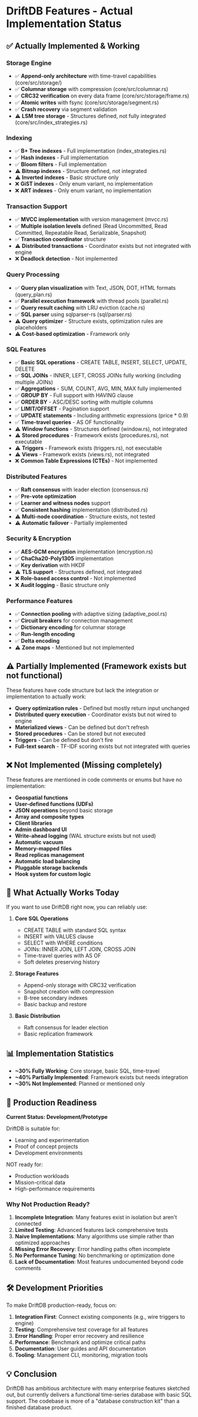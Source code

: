 # DriftDB Features - Actual Implementation Status

## ✅ Actually Implemented & Working

### Storage Engine
- ✅ **Append-only architecture** with time-travel capabilities (core/src/storage/)
- ✅ **Columnar storage** with compression (core/src/columnar.rs)
- ✅ **CRC32 verification** on every data frame (core/src/storage/frame.rs)
- ✅ **Atomic writes** with fsync (core/src/storage/segment.rs)
- ✅ **Crash recovery** via segment validation
- ⚠️ **LSM tree storage** - Structures defined, not fully integrated (core/src/index_strategies.rs)

### Indexing
- ✅ **B+ Tree indexes** - Full implementation (index_strategies.rs)
- ✅ **Hash indexes** - Full implementation
- ✅ **Bloom filters** - Full implementation
- ⚠️ **Bitmap indexes** - Structure defined, not integrated
- ⚠️ **Inverted indexes** - Basic structure only
- ❌ **GiST indexes** - Only enum variant, no implementation
- ❌ **ART indexes** - Only enum variant, no implementation

### Transaction Support
- ✅ **MVCC implementation** with version management (mvcc.rs)
- ✅ **Multiple isolation levels** defined (Read Uncommitted, Read Committed, Repeatable Read, Serializable, Snapshot)
- ✅ **Transaction coordinator** structure
- ⚠️ **Distributed transactions** - Coordinator exists but not integrated with engine
- ❌ **Deadlock detection** - Not implemented

### Query Processing
- ✅ **Query plan visualization** with Text, JSON, DOT, HTML formats (query_plan.rs)
- ✅ **Parallel execution framework** with thread pools (parallel.rs)
- ✅ **Query result caching** with LRU eviction (cache.rs)
- ✅ **SQL parser** using sqlparser-rs (sql/parser.rs)
- ⚠️ **Query optimizer** - Structure exists, optimization rules are placeholders
- ⚠️ **Cost-based optimization** - Framework only

### SQL Features
- ✅ **Basic SQL operations** - CREATE TABLE, INSERT, SELECT, UPDATE, DELETE
- ✅ **SQL JOINs** - INNER, LEFT, CROSS JOINs fully working (including multiple JOINs)
- ✅ **Aggregations** - SUM, COUNT, AVG, MIN, MAX fully implemented
- ✅ **GROUP BY** - Full support with HAVING clause
- ✅ **ORDER BY** - ASC/DESC sorting with multiple columns
- ✅ **LIMIT/OFFSET** - Pagination support
- ✅ **UPDATE statements** - Including arithmetic expressions (price * 0.9)
- ✅ **Time-travel queries** - AS OF functionality
- ⚠️ **Window functions** - Structures defined (window.rs), not integrated
- ⚠️ **Stored procedures** - Framework exists (procedures.rs), not executable
- ⚠️ **Triggers** - Framework exists (triggers.rs), not executable
- ⚠️ **Views** - Framework exists (views.rs), not integrated
- ❌ **Common Table Expressions (CTEs)** - Not implemented

### Distributed Features
- ✅ **Raft consensus** with leader election (consensus.rs)
- ✅ **Pre-vote optimization**
- ✅ **Learner and witness nodes** support
- ✅ **Consistent hashing** implementation (distributed.rs)
- ⚠️ **Multi-node coordination** - Structure exists, not tested
- ⚠️ **Automatic failover** - Partially implemented

### Security & Encryption
- ✅ **AES-GCM encryption** implementation (encryption.rs)
- ✅ **ChaCha20-Poly1305** implementation
- ✅ **Key derivation** with HKDF
- ⚠️ **TLS support** - Structures defined, not integrated
- ❌ **Role-based access control** - Not implemented
- ❌ **Audit logging** - Basic structure only

### Performance Features
- ✅ **Connection pooling** with adaptive sizing (adaptive_pool.rs)
- ✅ **Circuit breakers** for connection management
- ✅ **Dictionary encoding** for columnar storage
- ✅ **Run-length encoding**
- ✅ **Delta encoding**
- ⚠️ **Zone maps** - Mentioned but not implemented

## ⚠️ Partially Implemented (Framework exists but not functional)

These features have code structure but lack the integration or implementation to actually work:

- **Query optimization rules** - Defined but mostly return input unchanged
- **Distributed query execution** - Coordinator exists but not wired to engine
- **Materialized views** - Can be defined but don't refresh
- **Stored procedures** - Can be stored but not executed
- **Triggers** - Can be defined but don't fire
- **Full-text search** - TF-IDF scoring exists but not integrated with queries

## ❌ Not Implemented (Missing completely)

These features are mentioned in code comments or enums but have no implementation:

- **Geospatial functions**
- **User-defined functions (UDFs)**
- **JSON operations** beyond basic storage
- **Array and composite types**
- **Client libraries**
- **Admin dashboard UI**
- **Write-ahead logging** (WAL structure exists but not used)
- **Automatic vacuum**
- **Memory-mapped files**
- **Read replicas management**
- **Automatic load balancing**
- **Pluggable storage backends**
- **Hook system for custom logic**

## 🎯 What Actually Works Today

If you want to use DriftDB right now, you can reliably use:

1. **Core SQL Operations**
   - CREATE TABLE with standard SQL syntax
   - INSERT with VALUES clause
   - SELECT with WHERE conditions
   - JOINs: INNER JOIN, LEFT JOIN, CROSS JOIN
   - Time-travel queries with AS OF
   - Soft deletes preserving history

2. **Storage Features**
   - Append-only storage with CRC32 verification
   - Snapshot creation with compression
   - B-tree secondary indexes
   - Basic backup and restore

3. **Basic Distribution**
   - Raft consensus for leader election
   - Basic replication framework

## 📊 Implementation Statistics

- **~30% Fully Working**: Core storage, basic SQL, time-travel
- **~40% Partially Implemented**: Framework exists but needs integration
- **~30% Not Implemented**: Planned or mentioned only

## 🚧 Production Readiness

**Current Status: Development/Prototype**

DriftDB is suitable for:
- Learning and experimentation
- Proof of concept projects
- Development environments

NOT ready for:
- Production workloads
- Mission-critical data
- High-performance requirements

### Why Not Production Ready?

1. **Incomplete Integration**: Many features exist in isolation but aren't connected
2. **Limited Testing**: Advanced features lack comprehensive tests
3. **Naive Implementations**: Many algorithms use simple rather than optimized approaches
4. **Missing Error Recovery**: Error handling paths often incomplete
5. **No Performance Tuning**: No benchmarking or optimization done
6. **Lack of Documentation**: Most features undocumented beyond code comments

## 🛠️ Development Priorities

To make DriftDB production-ready, focus on:

1. **Integration First**: Connect existing components (e.g., wire triggers to engine)
2. **Testing**: Comprehensive test coverage for all features
3. **Error Handling**: Proper error recovery and resilience
4. **Performance**: Benchmark and optimize critical paths
5. **Documentation**: User guides and API documentation
6. **Tooling**: Management CLI, monitoring, migration tools

## 💡 Conclusion

DriftDB has ambitious architecture with many enterprise features sketched out, but currently delivers a functional time-series database with basic SQL support. The codebase is more of a "database construction kit" than a finished database product.